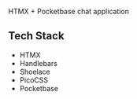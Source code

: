 HTMX + Pocketbase chat application

## Tech Stack
- HTMX
- Handlebars
- Shoelace
- PicoCSS
- Pocketbase